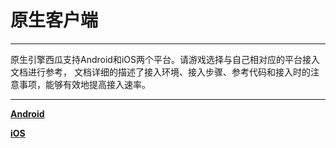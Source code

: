 # 原生客户端
----

原生引擎西瓜支持Android和iOS两个平台。请游戏选择与自己相对应的平台接入文档进行参考，
文档详细的描述了接入环境、接入步骤、参考代码和接入时的注意事项，能够有效地提高接入速率。

---
**[Android](./originandroid.md)**  

**[iOS](./originios.md)**
